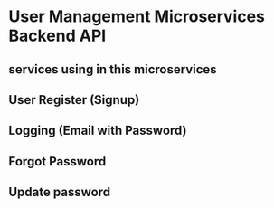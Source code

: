 # User Management Microservices Backend API
## services using in this microservices
## User Register (Signup)
## Logging (Email with Password)
## Forgot Password
## Update password

